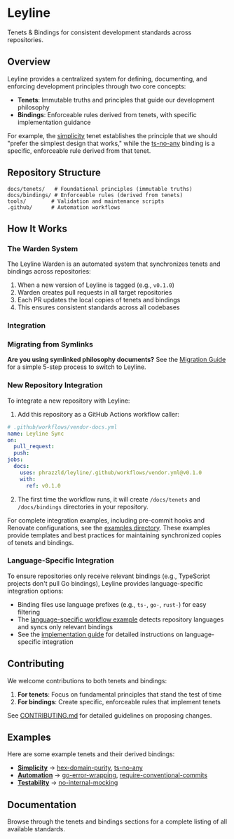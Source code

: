 # Leyline

Tenets & Bindings for consistent development standards across repositories.

## Overview

Leyline provides a centralized system for defining, documenting, and enforcing development principles through two core concepts:

- **Tenets**: Immutable truths and principles that guide our development philosophy
- **Bindings**: Enforceable rules derived from tenets, with specific implementation guidance

For example, the [simplicity](docs/tenets/simplicity.md) tenet establishes the principle that we should "prefer the simplest design that works," while the [ts-no-any](docs/bindings/ts-no-any.md) binding is a specific, enforceable rule derived from that tenet.

## Repository Structure

```
docs/tenets/   # Foundational principles (immutable truths)
docs/bindings/ # Enforceable rules (derived from tenets)
tools/        # Validation and maintenance scripts
.github/      # Automation workflows
```

## How It Works

### The Warden System

The Leyline Warden is an automated system that synchronizes tenets and bindings across repositories:

1. When a new version of Leyline is tagged (e.g., `v0.1.0`)
1. Warden creates pull requests in all target repositories
1. Each PR updates the local copies of tenets and bindings
1. This ensures consistent standards across all codebases

### Integration

### Migrating from Symlinks

**Are you using symlinked philosophy documents?** See the [Migration Guide](docs/migration-guide.md) for a simple 5-step process to switch to Leyline.

### New Repository Integration

To integrate a new repository with Leyline:

1. Add this repository as a GitHub Actions workflow caller:

```yaml
# .github/workflows/vendor-docs.yml
name: Leyline Sync
on:
  pull_request:
  push:
jobs:
  docs:
    uses: phrazzld/leyline/.github/workflows/vendor.yml@v0.1.0
    with:
      ref: v0.1.0
```

2. The first time the workflow runs, it will create `/docs/tenets` and `/docs/bindings` directories in your repository.

For complete integration examples, including pre-commit hooks and Renovate configurations, see the [examples directory](examples/). These examples provide templates and best practices for maintaining synchronized copies of tenets and bindings.

### Language-Specific Integration

To ensure repositories only receive relevant bindings (e.g., TypeScript projects don't pull Go bindings), Leyline provides language-specific integration options:

- Binding files use language prefixes (e.g., `ts-`, `go-`, `rust-`) for easy filtering
- The [language-specific workflow example](examples/github-workflows/language-specific-sync.yml) detects repository languages and syncs only relevant bindings
- See the [implementation guide](docs/implementation-guide.md) for detailed instructions on language-specific integration

## Contributing

We welcome contributions to both tenets and bindings:

1. **For tenets**: Focus on fundamental principles that stand the test of time
1. **For bindings**: Create specific, enforceable rules that implement tenets

See [CONTRIBUTING.md](docs/CONTRIBUTING.md) for detailed guidelines on proposing changes.

## Examples

Here are some example tenets and their derived bindings:

- **[Simplicity](docs/tenets/simplicity.md)** → [hex-domain-purity](docs/bindings/hex-domain-purity.md), [ts-no-any](docs/bindings/ts-no-any.md)
- **[Automation](docs/tenets/automation.md)** → [go-error-wrapping](docs/bindings/go-error-wrapping.md), [require-conventional-commits](docs/bindings/require-conventional-commits.md)
- **[Testability](docs/tenets/testability.md)** → [no-internal-mocking](docs/bindings/no-internal-mocking.md)

## Documentation

Browse through the tenets and bindings sections for a complete listing of all available standards.
